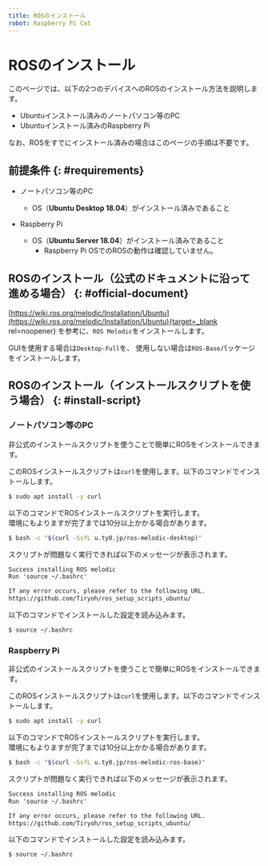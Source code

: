 ```yaml
---
title: ROSのインストール
robot: Raspberry Pi Cat
---
```


# ROSのインストール

このページでは、以下の2つのデバイスへのROSのインストール方法を説明します。

* Ubuntuインストール済みのノートパソコン等のPC
* Ubuntuインストール済みのRaspberry Pi

なお、ROSをすでにインストール済みの場合はこのページの手順は不要です。

## 前提条件 {: #requirements}

* ノートパソコン等のPC
    * OS（**Ubuntu Desktop 18.04**）がインストール済みであること

* Raspberry Pi
    * OS（**Ubuntu Server 18.04**）がインストール済みであること
        * Raspberry Pi OSでのROSの動作は確認していません。

## ROSのインストール（公式のドキュメントに沿って進める場合） {: #official-document}


[https://wiki.ros.org/melodic/Installation/Ubuntu](https://wiki.ros.org/melodic/Installation/Ubuntu){target=_blank rel=noopener}
を参考に、`ROS Melodic`をインストールします。

GUIを使用する場合は`Desktop-Full`を、 使用しない場合は`ROS-Base`パッケージをインストールします。

## ROSのインストール（インストールスクリプトを使う場合） {: #install-script}

### ノートパソコン等のPC

非公式のインストールスクリプトを使うことで簡単にROSをインストールできます。

このROSインストールスクリプトは`curl`を使用します。以下のコマンドでインストールします。

```sh
$ sudo apt install -y curl
```

以下のコマンドでROSインストールスクリプトを実行します。  
環境にもよりますが完了までは10分以上かかる場合があります。

```sh
$ bash -c "$(curl -SsfL u.ty0.jp/ros-melodic-desktop)"
```

スクリプトが問題なく実行できれば以下のメッセージが表示されます。

```txt
Success installing ROS melodic
Run 'source ~/.bashrc'

If any error occurs, please refer to the following URL.
https://github.com/Tiryoh/ros_setup_scripts_ubuntu/
```

以下のコマンドでインストールした設定を読み込みます。

```sh
$ source ~/.bashrc
```

### Raspberry Pi

非公式のインストールスクリプトを使うことで簡単にROSをインストールできます。

このROSインストールスクリプトは`curl`を使用します。以下のコマンドでインストールします。

```sh
$ sudo apt install -y curl
```

以下のコマンドでROSインストールスクリプトを実行します。  
環境にもよりますが完了までは10分以上かかる場合があります。

```sh
$ bash -c "$(curl -SsfL u.ty0.jp/ros-melodic-ros-base)"
```

スクリプトが問題なく実行できれば以下のメッセージが表示されます。

```txt
Success installing ROS melodic
Run 'source ~/.bashrc'

If any error occurs, please refer to the following URL.
https://github.com/Tiryoh/ros_setup_scripts_ubuntu/
```

以下のコマンドでインストールした設定を読み込みます。

```sh
$ source ~/.bashrc
```
